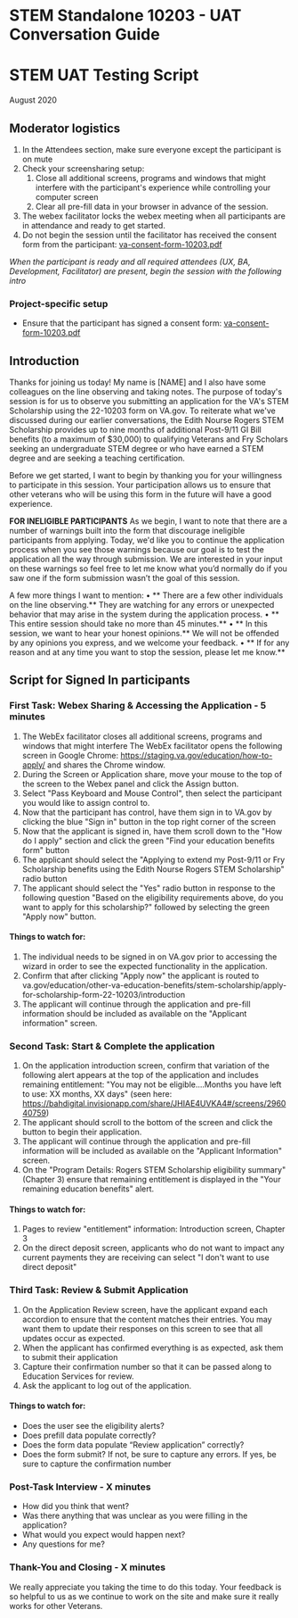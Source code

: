 # STEM Standalone 10203 - UAT Conversation Guide

# STEM UAT Testing Script
August 2020

## Moderator logistics
1. In the Attendees section, make sure everyone except the participant is on mute
1. Check your screensharing setup: 
   1. Close all additional screens, programs and windows that might interfere with the participant's experience while controlling your computer screen
   1. Clear all pre-fill data in your browser in advance of the session. 
1. The webex facilitator locks the webex meeting when all participants are in attendance and ready to get started. 
1. Do not begin the session until the facilitator has received the consent form from the participant: [va-consent-form-10203.pdf](https://github.com/department-of-veterans-affairs/va.gov-team/blob/master/products/education-careers/stem/stem-standalone-10203/UAT/va-consent-form-10203.pdf)

*When the participant is ready and all required attendees (UX, BA, Development, Facilitator) are present,  begin the session with the following intro*

### Project-specific setup
- Ensure that the participant has signed a consent form: [va-consent-form-10203.pdf](https://github.com/department-of-veterans-affairs/va.gov-team/blob/master/products/education-careers/stem/stem-standalone-10203/UAT/va-consent-form-10203.pdf)

## Introduction
Thanks for joining us today! My name is [NAME] and I also have some colleagues on the line observing and taking notes. The purpose of today's session is for us to observe you submitting an application for the VA's STEM Scholarship using the 22-10203 form on VA.gov. To reiterate what we've discussed during our earlier conversations, the Edith Nourse Rogers STEM Scholarship provides up to nine months of additional Post-9/11 GI Bill benefits (to a maximum of $30,000) to qualifying Veterans and Fry Scholars seeking an undergraduate STEM degree or who have earned a STEM degree and are seeking a teaching certification.

Before we get started, I want to begin by thanking you for your willingness to participate in this session. Your participation allows us to ensure that other veterans who will be using this form in the future will have a good experience.

**FOR INELIGIBLE PARTICIPANTS** 
As we begin, I want to note that there are a number of warnings built into the form that discourage ineligible participants from applying. Today, we'd like you to continue the application process when you see those warnings because our goal is to test the application all the way through submission.  We are interested in your input on these warnings so feel free to let me know what you’d normally do if you saw one if the form submission wasn’t the goal of this session.

A few more things I want to mention:
•	** There are a few other individuals on the line observing.**  They are watching for any errors or unexpected behavior that may arise in the system during the application process.
•	** This entire session should take no more than 45 minutes.** 
•	** In this session, we want to hear your honest opinions.**  We will not be offended by any opinions you express, and we welcome your feedback.
•	** If for any reason and at any time you want to stop the session, please let me know.** 

## Script for Signed In participants
### First Task: Webex Sharing & Accessing the Application - 5 minutes
1.	The WebEx facilitator closes all additional screens, programs and windows that might interfere The WebEx facilitator opens the following screen in Google Chrome: https://staging.va.gov/education/how-to-apply/ and shares the Chrome window.
2.	During the Screen or Application share, move your mouse to the top of the screen to the Webex panel and click the Assign button.
3.	Select "Pass Keyboard and Mouse Control", then select the participant you would like to assign control to.
4.	Now that the participant has control, have them sign in to VA.gov by clicking the blue "Sign in" button in the top right corner of the screen
5.	Now that the applicant is signed in, have them scroll down to the "How do I apply" section and click the green "Find your education benefits form" button
6.	The applicant should select the "Applying to extend my Post-9/11 or Fry Scholarship benefits using the Edith Nourse Rogers STEM Scholarship" radio button
7.	The applicant should select the "Yes" radio button in response to the following question "Based on the eligibility requirements above, do you want to apply for this scholarship?" followed by selecting the green "Apply now" button.

#### Things to watch for:
1.	The individual needs to be signed in on VA.gov prior to accessing the wizard in order to see the expected functionality in the application.
2.	Confirm that after clicking "Apply now" the applicant is routed to va.gov/education/other-va-education-benefits/stem-scholarship/apply-for-scholarship-form-22-10203/introduction
4.	The applicant will continue through the application and pre-fill information should be included as available on the "Applicant information" screen.

### Second Task: Start & Complete the application
1.	On the application introduction screen, confirm that variation of the following alert appears at the top of the application and includes remaining entitlement:
"You may not be eligible....Months you have left to use: XX months, XX days" (seen here: https://bahdigital.invisionapp.com/share/JHIAE4UVKA4#/screens/296040759)
2. The applicant should scroll to the bottom of the screen and click the button to begin their application.
3.	The applicant will continue through the application and pre-fill information will be included as available on the "Applicant Information" screen. 
4. On the "Program Details: Rogers STEM Scholarship eligibility summary" (Chapter 3) ensure that remaining entitlement is displayed in the "Your remaining education benefits" alert.

#### Things to watch for:
1. Pages to review "entitlement" information: Introduction screen, Chapter 3
2. On the direct deposit screen, applicants who do not want to impact any current payments they are receiving can select "I don't want to use direct deposit"

### Third Task: Review & Submit Application
1.	On the Application Review screen, have the applicant expand each accordion to ensure that the content matches their entries. You may want them to update their responses on this screen to see that all updates occur as expected. 
2.	When the applicant has confirmed everything is as expected, ask them to submit their application
3.	Capture their confirmation number so that it can be passed along to Education Services for review.
4.	Ask the applicant to log out of the application.

#### Things to watch for:
- Does the user see the eligibility alerts? 
- Does prefill data populate correctly? 
- Does the form data populate “Review application” correctly?  
- Does the form submit? If not, be sure to capture any errors. If yes, be sure to capture the confirmation number

### Post-Task Interview - X minutes
- How did you think that went?
- Was there anything that was unclear as you were filling in the application? 
- What would you expect would happen next? 
- Any questions for me?

### Thank-You and Closing - X minutes
We really appreciate you taking the time to do this today. Your feedback is so helpful to us as we continue to work on the site and make sure it really works for other Veterans.
